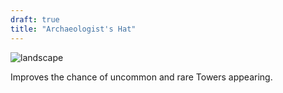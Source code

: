 ```yaml
---
draft: true
title: "Archaeologist's Hat"
---
```


![landscape](/images/relics/spr_relic_10.png)


Improves the chance of uncommon and rare Towers appearing.
